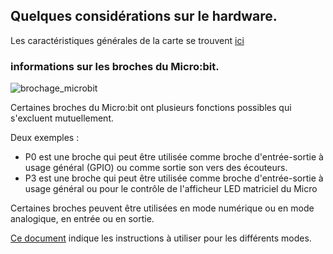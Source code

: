 ## Quelques considérations sur le hardware.

Les caractéristiques générales de la carte se trouvent [ici](https://tech.microbit.org/hardware/)

### informations sur les broches du Micro:bit.

![brochage_microbit](https://github.com/user-attachments/assets/115a0b11-0519-4f87-bc74-bc8e95e62abc)

Certaines broches du Micro:bit ont plusieurs fonctions possibles qui s'excluent mutuellement.

Deux exemples :

- P0 est une broche qui peut être utilisée comme broche d'entrée-sortie à usage général (GPIO) ou comme sortie son vers des écouteurs.
- P3 est une broche qui peut être utilisée comme broche d'entrée-sortie à usage général ou pour le contrôle de l'afficheur LED matriciel du Micro

Certaines broches peuvent être utilisées en mode numérique ou en mode analogique, en entrée ou en sortie.

[Ce document](/broches.pdf) indique les instructions à utiliser pour les différents modes.
